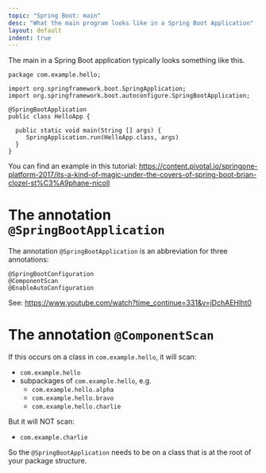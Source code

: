 ```yaml
---
topic: "Spring Boot: main"
desc: "What the main program looks like in a Spring Boot Application"
layout: default
indent: true
---
```


The main in a Spring Boot application typically looks something like this.

```
package com.example.hello;

import org.springframework.boot.SpringApplication;
import org.springframework.boot.autoconfigure.SpringBootApplication;

@SpringBootApplication
public class HelloApp {

  public static void main(String [] args) {
     SpringApplication.run(HelloApp.class, args)
  }  
}

```

You can find an example in this tutorial: <https://content.pivotal.io/springone-platform-2017/its-a-kind-of-magic-under-the-covers-of-spring-boot-brian-clozel-st%C3%A9phane-nicoll>

# The annotation `@SpringBootApplication`

The annotation `@SpringBootApplication` is an abbreviation for three annotations:

```
@SpringBootConfiguration
@ComponentScan
@EnableAutoConfiguration
```

See: <https://www.youtube.com/watch?time_continue=331&v=jDchAEHIht0>

# The annotation `@ComponentScan`

If this occurs on a class in `com.example.hello`, it will scan:

* `com.example.hello`
* subpackages of `com.example.hello`, e.g.
   * `com.example.hello.alpha`
   * `com.example.hello.bravo`
   * `com.example.hello.charlie`
   
But it will NOT scan:

* `com.example.charlie`

So the `@SpringBootApplication` needs to be on a class that is at the root of your package structure.
